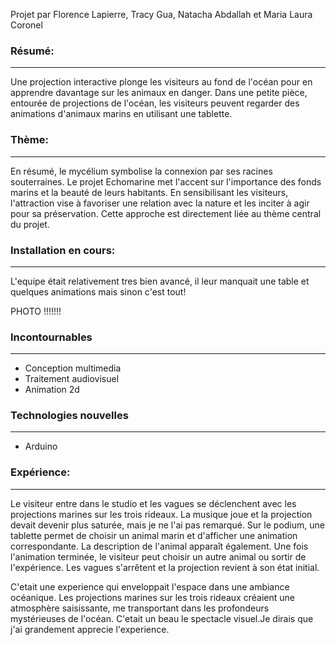 Projet par Florence Lapierre, Tracy Gua, Natacha Abdallah et Maria Laura Coronel

### Résumé: ###
_________________________________________________________________________________________________________________________________________________
Une projection interactive plonge les visiteurs au fond de l'océan pour en apprendre davantage sur les animaux en danger. Dans une petite pièce, 
entourée de projections de l'océan, les visiteurs peuvent regarder des animations d'animaux marins en utilisant une tablette.

### Thème: ###
_________________________________________________________________________________________________________________________________________________
En résumé, le mycélium symbolise la connexion par ses racines souterraines. Le projet Echomarine met l'accent sur l'importance des fonds marins et la beauté de leurs habitants. 
En sensibilisant les visiteurs, l'attraction vise à favoriser une relation avec la nature et les inciter à agir pour sa préservation. Cette approche est directement liée au thème central du projet.

### Installation en cours: ###
_________________________________________________________________________________________________________________________________________________
L'equipe était relativement tres bien avancé, il leur manquait une table et quelques animations mais sinon c'est tout!

PHOTO !!!!!!!

### Incontournables ###
_________________________________________________________________________________________________________________________________________________

- Conception multimedia 
- Traitement audiovisuel 
- Animation 2d

### Technologies nouvelles
_________________________________________________________________________________________________________________________________________________
- Arduino


### Expérience: ###
_________________________________________________________________________________________________________________________________________________
Le visiteur entre dans le studio et les vagues se déclenchent avec les projections marines sur les trois rideaux. 
La musique joue et la projection devait devenir plus saturée, mais je ne l'ai pas remarqué.
Sur le podium, une tablette permet de choisir un animal marin et d'afficher une animation correspondante.
La description de l'animal apparaît également. Une fois l'animation terminée, le visiteur peut choisir un autre animal ou sortir de l'expérience. 
Les vagues s'arrêtent et la projection revient à son état initial.


C'etait une experience qui enveloppait l'espace dans une ambiance océanique. Les projections marines sur les trois rideaux créaient une atmosphère saisissante, me transportant dans les profondeurs mystérieuses de l'océan. C'etait un beau le spectacle visuel.Je dirais que j'ai grandement apprecie l'experience. 
